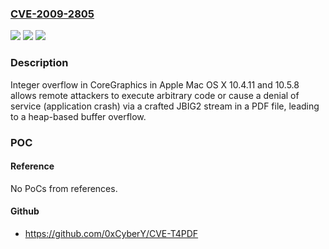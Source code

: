 ### [CVE-2009-2805](https://cve.mitre.org/cgi-bin/cvename.cgi?name=CVE-2009-2805)
![](https://img.shields.io/static/v1?label=Product&message=n%2Fa&color=blue)
![](https://img.shields.io/static/v1?label=Version&message=n%2Fa&color=blue)
![](https://img.shields.io/static/v1?label=Vulnerability&message=n%2Fa&color=brighgreen)

### Description

Integer overflow in CoreGraphics in Apple Mac OS X 10.4.11 and 10.5.8 allows remote attackers to execute arbitrary code or cause a denial of service (application crash) via a crafted JBIG2 stream in a PDF file, leading to a heap-based buffer overflow.

### POC

#### Reference
No PoCs from references.

#### Github
- https://github.com/0xCyberY/CVE-T4PDF

